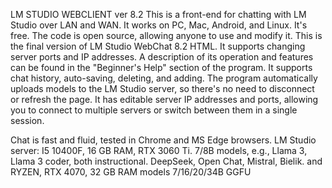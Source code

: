 LM STUDIO WEBCLIENT ver 8.2 This is a front-end for chatting with LM Studio over LAN and WAN. It works on PC, Mac, Android, and Linux. It's free. The code is open source, allowing anyone to use and modify it. This is the final version of LM Studio WebChat 8.2 HTML. It supports changing server ports and IP addresses. A description of its operation and features can be found in the "Beginner's Help" section of the program. It supports chat history, auto-saving, deleting, and adding. The program automatically uploads models to the LM Studio server, so there's no need to disconnect or refresh the page. It has editable server IP addresses and ports, allowing you to connect to multiple servers or switch between them in a single session.

Chat is fast and fluid, tested in Chrome and MS Edge browsers. LM Studio server: I5 10400F, 16 GB RAM, RTX 3060 Ti. 7/8B models, e.g., Llama 3, Llama 3 coder, both instructional. DeepSeek, Open Chat, Mistral, Bielik. and RYZEN, RTX 4070, 32 GB RAM models 7/16/20/34B GGFU
